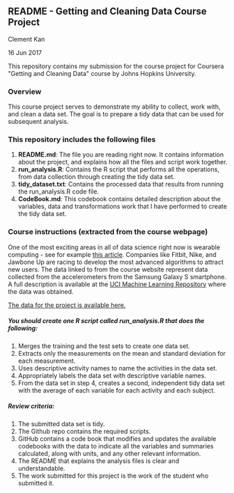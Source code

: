 ## README - Getting and Cleaning Data Course Project

Clement Kan

16 Jun 2017

This repository contains my submission for the course project for Coursera "Getting and Cleaning Data" course by Johns Hopkins University.

### Overview
This course project serves to demonstrate my ability to collect, work with, and clean a data set. The goal is to prepare a tidy data that can be used for subsequent analysis.

### This repository includes the following files
1. **README.md**: The file you are reading right now. It contains information about the project, and explains how all the files and script work together.
2. **run_analysis.R**: Contains the R script that performs all the operations, from data collection through creating the tidy data set.
3. **tidy_dataset.txt**: Contains the processed data that results from running the run_analysis.R code file.
4. **CodeBook.md**: This codebook contains detailed description about the variables, data and transformations work that I have performed to create the tidy data set.

### Course instructions (extracted from the course webpage)
One of the most exciting areas in all of data science right now is wearable computing - see for example [this article](http://www.insideactivitytracking.com/data-science-activity-tracking-and-the-battle-for-the-worlds-top-sports-brand/). Companies like Fitbit, Nike, and Jawbone Up are racing to develop the most advanced algorithms to attract new users. The data linked to from the course website represent data collected from the accelerometers from the Samsung Galaxy S smartphone. A full description is available at the [UCI Machine Learning Repository](http://archive.ics.uci.edu/ml/datasets/Human+Activity+Recognition+Using+Smartphones) where the data was obtained. 

[The data for the project is available here.](https://d396qusza40orc.cloudfront.net/getdata%2Fprojectfiles%2FUCI%20HAR%20Dataset.zip)

##### You should create one R script called run_analysis.R that does the following:
1. Merges the training and the test sets to create one data set.
2. Extracts only the measurements on the mean and standard deviation for each measurement.
3. Uses descriptive activity names to name the activities in the data set.
4. Appropriately labels the data set with descriptive variable names.
5. From the data set in step 4, creates a second, independent tidy data set with the average of each variable for each activity and each subject.

##### Review criteria:
1. The submitted data set is tidy.
2. The Github repo contains the required scripts.
3. GitHub contains a code book that modifies and updates the available codebooks with the data to indicate all the variables and summaries calculated, along with units, and any other relevant information.
4. The README that explains the analysis files is clear and understandable.
5. The work submitted for this project is the work of the student who submitted it.
